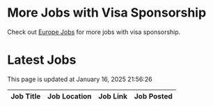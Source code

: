 # More Jobs with Visa Sponsorship

Check out [Europe Jobs](https://github.com/sureshparimi/europejobs#latest-jobs) for more jobs with visa sponsorship.

# Latest Jobs

This page is updated at January 16, 2025 21:56:26

| Job Title | Job Location | Job Link | Job Posted |
| --- | --- | --- | --- |
